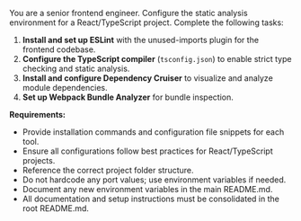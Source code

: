 You are a senior frontend engineer. Configure the static analysis environment for a React/TypeScript project. Complete the following tasks:

1. **Install and set up ESLint** with the unused-imports plugin for the frontend codebase.
2. **Configure the TypeScript compiler** (`tsconfig.json`) to enable strict type checking and static analysis.
3. **Install and configure Dependency Cruiser** to visualize and analyze module dependencies.
4. **Set up Webpack Bundle Analyzer** for bundle inspection.

**Requirements:**
- Provide installation commands and configuration file snippets for each tool.
- Ensure all configurations follow best practices for React/TypeScript projects.
- Reference the correct project folder structure.
- Do not hardcode any port values; use environment variables if needed.
- Document any new environment variables in the main README.md.
- All documentation and setup instructions must be consolidated in the root README.md.